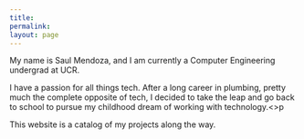 ```yaml
---
title: 
permalink: 
layout: page
---
```


<p>My name is Saul Mendoza, and I am currently a Computer Engineering undergrad at UCR.<p>
  
<p>I have a passion for all things tech. After a long career in plumbing, pretty much the complete opposite
of tech, I decided to take the leap and go back to school to pursue my childhood dream of working
with technology.<>p
  
<p>This website is a catalog of my projects along the way.<p>
